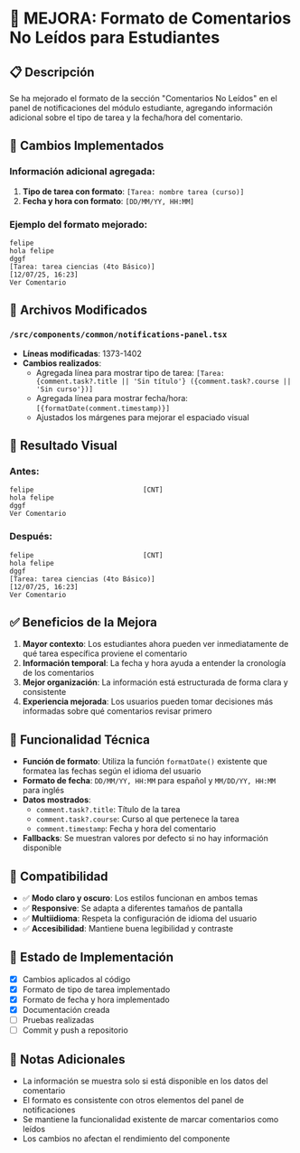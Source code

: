 # 🎯 MEJORA: Formato de Comentarios No Leídos para Estudiantes

## 📋 Descripción
Se ha mejorado el formato de la sección "Comentarios No Leídos" en el panel de notificaciones del módulo estudiante, agregando información adicional sobre el tipo de tarea y la fecha/hora del comentario.

## 🔧 Cambios Implementados

### Información adicional agregada:
1. **Tipo de tarea con formato**: `[Tarea: nombre tarea (curso)]`
2. **Fecha y hora con formato**: `[DD/MM/YY, HH:MM]`

### Ejemplo del formato mejorado:
```
felipe
hola felipe
dggf
[Tarea: tarea ciencias (4to Básico)]
[12/07/25, 16:23]
Ver Comentario
```

## 📂 Archivos Modificados

### `/src/components/common/notifications-panel.tsx`
- **Líneas modificadas**: 1373-1402
- **Cambios realizados**:
  - Agregada línea para mostrar tipo de tarea: `[Tarea: {comment.task?.title || 'Sin título'} ({comment.task?.course || 'Sin curso'})]`
  - Agregada línea para mostrar fecha/hora: `[{formatDate(comment.timestamp)}]`
  - Ajustados los márgenes para mejorar el espaciado visual

## 🎨 Resultado Visual

### Antes:
```
felipe                           [CNT]
hola felipe
dggf
Ver Comentario
```

### Después:
```
felipe                           [CNT]
hola felipe
dggf
[Tarea: tarea ciencias (4to Básico)]
[12/07/25, 16:23]
Ver Comentario
```

## ✅ Beneficios de la Mejora

1. **Mayor contexto**: Los estudiantes ahora pueden ver inmediatamente de qué tarea específica proviene el comentario
2. **Información temporal**: La fecha y hora ayuda a entender la cronología de los comentarios
3. **Mejor organización**: La información está estructurada de forma clara y consistente
4. **Experiencia mejorada**: Los usuarios pueden tomar decisiones más informadas sobre qué comentarios revisar primero

## 🔧 Funcionalidad Técnica

- **Función de formato**: Utiliza la función `formatDate()` existente que formatea las fechas según el idioma del usuario
- **Formato de fecha**: `DD/MM/YY, HH:MM` para español y `MM/DD/YY, HH:MM` para inglés
- **Datos mostrados**: 
  - `comment.task?.title`: Título de la tarea
  - `comment.task?.course`: Curso al que pertenece la tarea
  - `comment.timestamp`: Fecha y hora del comentario
- **Fallbacks**: Se muestran valores por defecto si no hay información disponible

## 📱 Compatibilidad

- ✅ **Modo claro y oscuro**: Los estilos funcionan en ambos temas
- ✅ **Responsive**: Se adapta a diferentes tamaños de pantalla
- ✅ **Multiidioma**: Respeta la configuración de idioma del usuario
- ✅ **Accesibilidad**: Mantiene buena legibilidad y contraste

## 🔄 Estado de Implementación

- [x] Cambios aplicados al código
- [x] Formato de tipo de tarea implementado
- [x] Formato de fecha y hora implementado
- [x] Documentación creada
- [ ] Pruebas realizadas
- [ ] Commit y push a repositorio

## 📝 Notas Adicionales

- La información se muestra solo si está disponible en los datos del comentario
- El formato es consistente con otros elementos del panel de notificaciones
- Se mantiene la funcionalidad existente de marcar comentarios como leídos
- Los cambios no afectan el rendimiento del componente
